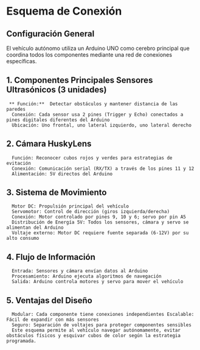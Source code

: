 # Esquema de Conexión 
## Configuración General 
El vehículo autónomo utiliza un Arduino UNO como cerebro principal que coordina todos los componentes mediante una red de conexiones específicas. 
## 1.	Componentes Principales Sensores Ultrasónicos (3 unidades) 
     ** Función:**  Detectar obstáculos y mantener distancia de las paredes 
      Conexión: Cada sensor usa 2 pines (Trigger y Echo) conectados a pines digitales diferentes del Arduino 
      Ubicación: Uno frontal, uno lateral izquierdo, uno lateral derecho 
## 2.	Cámara HuskyLens 
      Función: Reconocer cubos rojos y verdes para estrategias de evitación 
      Conexión: Comunicación serial (RX/TX) a través de los pines 11 y 12 
      Alimentación: 5V directos del Arduino 
## 3.	Sistema de Movimiento 
      Motor DC: Propulsión principal del vehículo
      Servomotor: Control de dirección (giros izquierda/derecha) 
      Conexión: Motor controlado por pines 9, 10 y 6; servo por pin A5 
      Distribución de Energía 5V: Todos los sensores, cámara y servo se alimentan del Arduino 
      Voltaje externo: Motor DC requiere fuente separada (6-12V) por su alto consumo
## 4.	 Flujo de Información 
      Entrada: Sensores y cámara envían datos al Arduino 
      Procesamiento: Arduino ejecuta algoritmos de navegación 
      Salida: Arduino controla motores y servo para mover el vehículo 
## 5.	Ventajas del Diseño 
      Modular: Cada componente tiene conexiones independientes Escalable: Fácil de expandir con más sensores 
      Seguro: Separación de voltajes para proteger componentes sensibles 
      Este esquema permite al vehículo navegar autónomamente, evitar obstáculos físicos y esquivar cubos de color según la estrategia programada.
